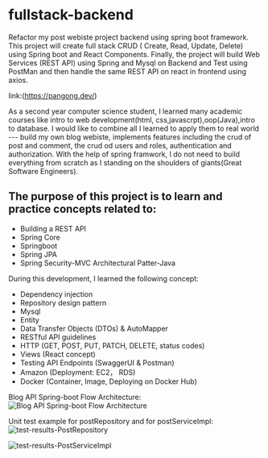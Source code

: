 ﻿# fullstack-backend
Refactor my post webiste project backend using spring boot framework.
This project will create full stack CRUD ( Create, Read, Update, Delete) using Spring boot and React 
Components. Finally, the project will build Web Services (REST API) using Spring and Mysql on Backend 
and Test using PostMan and then handle the same REST API on react in frontend using axios. 

link:(https://pangong.dev/)

As a second year computer science student, I learned many academic courses like intro to web development(html, css,javascrpt),oop(Java),intro to database.
I would like to combine all I learned to apply them to real world --- build my own blog webiste, implements features including the crud of post and comment,
the crud od users and roles, authentication and authorization. With the help of spring framwork, I do not need to build everything from scratch
as I standing on the shoulders of giants(Great Software Engineers).


## The purpose of this project is to learn and practice concepts related to:
- Building a REST API
- Spring Core
- Springboot
- Spring JPA
- Spring Security-MVC Architectural Patter-Java

During this development, I learned the following concept:
- Dependency injection
- Repository design pattern
- Mysql
- Entity 
- Data Transfer Objects (DTOs) & AutoMapper
- RESTful API guidelines
- HTTP (GET, POST, PUT, PATCH, DELETE, status codes)
- Views (React concept)
- Testing API Endpoints (SwaggerUI & Postman)
- Amazon (Deployment: EC2， RDS)
- Docker (Container, Image, Deploying on Docker Hub)



Blog API Spring-boot Flow Architecture:
![Blog API Spring-boot Flow Architecture](https://github.com/panda022/fullstack-backend/assets/105373708/7b823113-e5ea-4cae-90d5-16b66591e5f1)


Unit test example for postRepository and for postServiceImpl:
![test-results-PostRepository](https://github.com/panda022/fullstack-backend/assets/105373708/d9146e83-3117-4595-a3b0-663dc5f017b0)

![test-results-PostServiceImpl](https://github.com/panda022/fullstack-backend/assets/105373708/1f32c2e4-2128-4353-9fb0-a65887a7a3cd)
